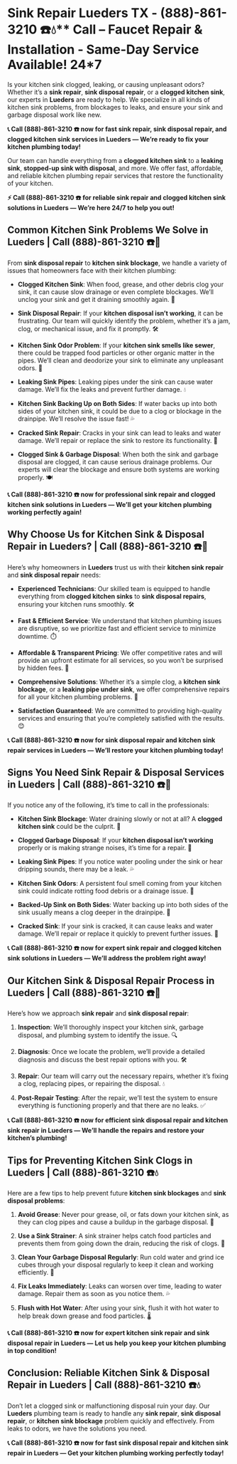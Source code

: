 # Sink Repair Lueders TX - (888)-861-3210 ☎️💧** Call –  Faucet Repair & Installation - Same-Day Service Available! 24*7

Is your kitchen sink clogged, leaking, or causing unpleasant odors? Whether it’s a **sink repair**, **sink disposal repair**, or a **clogged kitchen sink**, our experts in **Lueders** are ready to help. We specialize in all kinds of kitchen sink problems, from blockages to leaks, and ensure your sink and garbage disposal work like new.

**📞 Call (888)-861-3210 ☎️ now for fast **sink repair**, **sink disposal repair**, and **clogged kitchen sink** services in Lueders — We’re ready to fix your kitchen plumbing today!**

Our team can handle everything from a **clogged kitchen sink** to a **leaking sink**, **stopped-up sink with disposal**, and more. We offer fast, affordable, and reliable kitchen plumbing repair services that restore the functionality of your kitchen.

**⚡ Call (888)-861-3210 ☎️ for reliable **sink repair** and **clogged kitchen sink** solutions in Lueders — We’re here 24/7 to help you out!**

## **Common Kitchen Sink Problems We Solve in Lueders | Call (888)-861-3210 ☎️🔧**

From **sink disposal repair** to **kitchen sink blockage**, we handle a variety of issues that homeowners face with their kitchen plumbing:

- **Clogged Kitchen Sink**: When food, grease, and other debris clog your sink, it can cause slow drainage or even complete blockages. We’ll unclog your sink and get it draining smoothly again. 🚰
- **Sink Disposal Repair**: If your **kitchen disposal isn’t working**, it can be frustrating. Our team will quickly identify the problem, whether it’s a jam, clog, or mechanical issue, and fix it promptly. 🛠️
- **Kitchen Sink Odor Problem**: If your **kitchen sink smells like sewer**, there could be trapped food particles or other organic matter in the pipes. We’ll clean and deodorize your sink to eliminate any unpleasant odors. 🌱
- **Leaking Sink Pipes**: Leaking pipes under the sink can cause water damage. We’ll fix the leaks and prevent further damage. 💧
- **Kitchen Sink Backing Up on Both Sides**: If water backs up into both sides of your kitchen sink, it could be due to a clog or blockage in the drainpipe. We’ll resolve the issue fast! 💦
- **Cracked Sink Repair**: Cracks in your sink can lead to leaks and water damage. We’ll repair or replace the sink to restore its functionality. 🧼
- **Clogged Sink & Garbage Disposal**: When both the sink and garbage disposal are clogged, it can cause serious drainage problems. Our experts will clear the blockage and ensure both systems are working properly. 🍽️

**📞 Call (888)-861-3210 ☎️ now for professional **sink repair** and **clogged kitchen sink** solutions in Lueders — We’ll get your kitchen plumbing working perfectly again!**

## **Why Choose Us for Kitchen Sink & Disposal Repair in Lueders? | Call (888)-861-3210 ☎️🌟**

Here’s why homeowners in **Lueders** trust us with their **kitchen sink repair** and **sink disposal repair** needs:

- **Experienced Technicians**: Our skilled team is equipped to handle everything from **clogged kitchen sinks** to **sink disposal repairs**, ensuring your kitchen runs smoothly. 🛠️
- **Fast & Efficient Service**: We understand that kitchen plumbing issues are disruptive, so we prioritize fast and efficient service to minimize downtime. ⏱️
- **Affordable & Transparent Pricing**: We offer competitive rates and will provide an upfront estimate for all services, so you won’t be surprised by hidden fees. 💸
- **Comprehensive Solutions**: Whether it’s a simple clog, a **kitchen sink blockage**, or a **leaking pipe under sink**, we offer comprehensive repairs for all your kitchen plumbing problems. 🚰
- **Satisfaction Guaranteed**: We are committed to providing high-quality services and ensuring that you’re completely satisfied with the results. 😊

**📞 Call (888)-861-3210 ☎️ now for **sink disposal repair** and **kitchen sink repair** services in Lueders — We’ll restore your kitchen plumbing today!**

## **Signs You Need Sink Repair & Disposal Services in Lueders | Call (888)-861-3210 ☎️🚨**

If you notice any of the following, it’s time to call in the professionals:

- **Kitchen Sink Blockage**: Water draining slowly or not at all? A **clogged kitchen sink** could be the culprit. 🚿
- **Clogged Garbage Disposal**: If your **kitchen disposal isn’t working** properly or is making strange noises, it’s time for a repair. 🔧
- **Leaking Sink Pipes**: If you notice water pooling under the sink or hear dripping sounds, there may be a leak. 💦
- **Kitchen Sink Odors**: A persistent foul smell coming from your kitchen sink could indicate rotting food debris or a drainage issue. 🌱
- **Backed-Up Sink on Both Sides**: Water backing up into both sides of the sink usually means a clog deeper in the drainpipe. 🚨
- **Cracked Sink**: If your sink is cracked, it can cause leaks and water damage. We’ll repair or replace it quickly to prevent further issues. 🧼

**📞 Call (888)-861-3210 ☎️ now for expert **sink repair** and **clogged kitchen sink** solutions in Lueders — We’ll address the problem right away!**

## **Our Kitchen Sink & Disposal Repair Process in Lueders | Call (888)-861-3210 ☎️🔧**

Here’s how we approach **sink repair** and **sink disposal repair**:

1. **Inspection**: We’ll thoroughly inspect your kitchen sink, garbage disposal, and plumbing system to identify the issue. 🔍
2. **Diagnosis**: Once we locate the problem, we’ll provide a detailed diagnosis and discuss the best repair options with you. 🛠️
3. **Repair**: Our team will carry out the necessary repairs, whether it’s fixing a clog, replacing pipes, or repairing the disposal. 💧
4. **Post-Repair Testing**: After the repair, we’ll test the system to ensure everything is functioning properly and that there are no leaks. ✅

**📞 Call (888)-861-3210 ☎️ now for efficient **sink disposal repair** and **kitchen sink repair** in Lueders — We’ll handle the repairs and restore your kitchen’s plumbing!**

## **Tips for Preventing Kitchen Sink Clogs in Lueders | Call (888)-861-3210 ☎️💧**

Here are a few tips to help prevent future **kitchen sink blockages** and **sink disposal problems**:

1. **Avoid Grease**: Never pour grease, oil, or fats down your kitchen sink, as they can clog pipes and cause a buildup in the garbage disposal. 🚫
2. **Use a Sink Strainer**: A sink strainer helps catch food particles and prevents them from going down the drain, reducing the risk of clogs. 🧼
3. **Clean Your Garbage Disposal Regularly**: Run cold water and grind ice cubes through your disposal regularly to keep it clean and working efficiently. 🧊
4. **Fix Leaks Immediately**: Leaks can worsen over time, leading to water damage. Repair them as soon as you notice them. 💦
5. **Flush with Hot Water**: After using your sink, flush it with hot water to help break down grease and food particles. 🌡️

**📞 Call (888)-861-3210 ☎️ now for expert **kitchen sink repair** and **sink disposal repair** in Lueders — Let us help you keep your kitchen plumbing in top condition!**

## **Conclusion: Reliable Kitchen Sink & Disposal Repair in Lueders | Call (888)-861-3210 ☎️💧**

Don’t let a clogged sink or malfunctioning disposal ruin your day. Our **Lueders** plumbing team is ready to handle any **sink repair**, **sink disposal repair**, or **kitchen sink blockage** problem quickly and effectively. From leaks to odors, we have the solutions you need.

**📞 Call (888)-861-3210 ☎️ now for fast **sink disposal repair** and **kitchen sink repair** in Lueders — Get your kitchen plumbing working perfectly today!**
